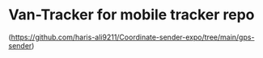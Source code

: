 # Van-Tracker for mobile tracker repo
(https://github.com/haris-ali9211/Coordinate-sender-expo/tree/main/gps-sender)
